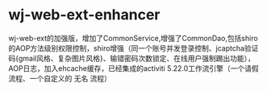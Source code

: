 # wj-web-ext-enhancer
wj-web-ext的加强版，增加了CommonService,增强了CommonDao,包括shiro的AOP方法级别权限控制，shiro增强（同一个账号并发登录控制、jcaptcha验证码{gmail风格、复杂图片风格}、输错密码次数锁定、在线用户强制踢出功能），AOP日志，加入ehcache缓存，已经集成的activiti 5.22.0工作流引擎（一个请假流程、一个自定义的 无名 流程）
